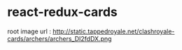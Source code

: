 # react-redux-cards

root image url :
http://static.tappedroyale.net/clashroyale-cards/archers/archers_DI2fdDX.png
